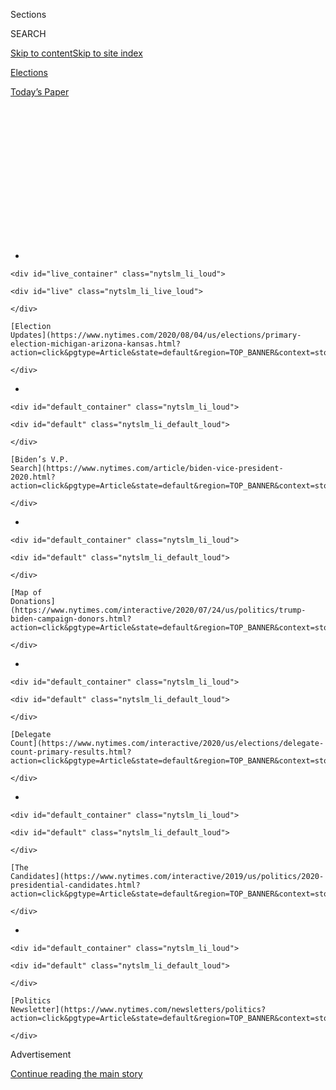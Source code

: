 <div id="app">

<div id="standalone-header">

<div class="interactive-masthead NYTAppHideMasthead css-qz70u6 e1suatyy0">

<div class="section css-ui9rw0 e1suatyy2">

<div class="css-eph4ug er09x8g0">

<div class="css-6n7j50">

</div>

<span class="css-1dv1kvn">Sections</span>

<div class="css-10488qs">

<span class="css-1dv1kvn">SEARCH</span>

</div>

[Skip to content](#site-content)[Skip to site
index](#site-index)

</div>

<div id="masthead-section-label" class="css-1wr3we4 eaxe0e00">

[Elections](https://www.nytimes.com/news-event/2020-election)

</div>

<div class="css-10698na e1huz5gh0">

</div>

</div>

<div id="masthead-bar-one" class="section hasLinks css-15hmgas e1csuq9d3">

<div class="css-uqyvli e1csuq9d0">

</div>

<div class="css-1uqjmks e1csuq9d1">

</div>

<div class="css-9e9ivx">

[](https://myaccount.nytimes.com/auth/login?response_type=cookie&client_id=vi)

</div>

<div class="css-1bvtpon e1csuq9d2">

[Today’s
Paper](https://www.nytimes.com/section/todayspaper)

</div>

</div>

</div>

<div class="css-1aor85t" style="opacity:0.000000001;z-index:-1;visibility:hidden">

<div class="css-1hqnpie">

<div class="css-epjblv">

<span class="css-17xtcya">[Elections](/news-event/2020-election)</span><span class="css-x15j1o">|</span><span class="css-fwqvlz">Joe
Biden: Who He Is and What He Stands
For</span>

</div>

<div class="css-k008qs">

<div class="css-1iwv8en">

<span class="css-18z7m18"></span>

<div>

</div>

</div>

<span class="css-1n6z4y">https://nyti.ms/2NTAZqQ</span>

<div class="css-1705lsu">

<div class="css-4xjgmj">

<div class="css-4skfbu" data-role="toolbar" data-aria-label="Social Media Share buttons, Save button, and Comments Panel with current comment count" data-testid="share-tools">

  - 
  - 
  - 
  - 
    
    <div class="css-6n7j50">
    
    </div>

  - 

</div>

</div>

</div>

</div>

</div>

</div>

<div id="NYT_TOP_BANNER_REGION" class="css-mij9hh">

<div>

<div id="styln-elections-notifications-menu" class="section interactive-content interactive-size-medium css-1xxkt5x">

<div class="css-17ih8de interactive-body">

<div class="nytslm_innerContainer" data-aria-live="polite">

<div class="nytslm_title">

</div>

  - 
    
    <div id="live_container" class="nytslm_li_loud">
    
    <div id="live" class="nytslm_li_live_loud">
    
    </div>
    
    [Election
    Updates](https://www.nytimes.com/2020/08/04/us/elections/primary-election-michigan-arizona-kansas.html?action=click&pgtype=Article&state=default&region=TOP_BANNER&context=storylines_menu)
    
    </div>

  - 
    
    <div id="default_container" class="nytslm_li_loud">
    
    <div id="default" class="nytslm_li_default_loud">
    
    </div>
    
    [Biden’s V.P.
    Search](https://www.nytimes.com/article/biden-vice-president-2020.html?action=click&pgtype=Article&state=default&region=TOP_BANNER&context=storylines_menu)
    
    </div>

  - 
    
    <div id="default_container" class="nytslm_li_loud">
    
    <div id="default" class="nytslm_li_default_loud">
    
    </div>
    
    [Map of
    Donations](https://www.nytimes.com/interactive/2020/07/24/us/politics/trump-biden-campaign-donors.html?action=click&pgtype=Article&state=default&region=TOP_BANNER&context=storylines_menu)
    
    </div>

  - 
    
    <div id="default_container" class="nytslm_li_loud">
    
    <div id="default" class="nytslm_li_default_loud">
    
    </div>
    
    [Delegate
    Count](https://www.nytimes.com/interactive/2020/us/elections/delegate-count-primary-results.html?action=click&pgtype=Article&state=default&region=TOP_BANNER&context=storylines_menu)
    
    </div>

  - 
    
    <div id="default_container" class="nytslm_li_loud">
    
    <div id="default" class="nytslm_li_default_loud">
    
    </div>
    
    [The
    Candidates](https://www.nytimes.com/interactive/2019/us/politics/2020-presidential-candidates.html?action=click&pgtype=Article&state=default&region=TOP_BANNER&context=storylines_menu)
    
    </div>

  - 
    
    <div id="default_container" class="nytslm_li_loud">
    
    <div id="default" class="nytslm_li_default_loud">
    
    </div>
    
    [Politics
    Newsletter](https://www.nytimes.com/newsletters/politics?action=click&pgtype=Article&state=default&region=TOP_BANNER&context=storylines_menu)
    
    </div>

</div>

</div>

</div>

</div>

</div>

<div id="top-wrapper" class="css-1sy8kpn">

<div id="top-slug" class="css-l9onyx">

Advertisement

</div>

[Continue reading the main
story](#after-top)

<div class="ad top-wrapper" style="text-align:center;height:100%;display:block;min-height:250px">

<div id="top" class="place-ad" data-position="top" data-size-key="top">

</div>

</div>

<div id="after-top">

</div>

</div>

</div>

<div id="site-content" data-role="main">

# Joe Biden: Who He Is and What He Stands For

<div class="css-1vegfwe interactive-byline-container">

By [<span class="css-1baulvz last-byline" itemprop="name">Katie
Glueck</span>](https://www.nytimes.com/by/katie-glueck)Updated Jul 14,
2020

</div>

<div class="css-1vegfwe interactive-translations-container">

<div class="css-1rk3c06">

[Leer en
español](https://www.nytimes.com/es/interactive/2020/espanol/estados-unidos/joe-biden-elecciones.html "Read in Spanish")

</div>

</div>

<div id="interactive-standalone-sharetools" class="css-wkcogx">

<div>

<div class="interactive-sharetools css-9z2bwm" data-role="toolbar" data-aria-label="Social Media Share buttons, Save button, and Comments Panel with current comment count" data-testid="share-tools">

  - 
  - 
  - 
  - 
    
    <div class="css-6n7j50">
    
    </div>

</div>

</div>

</div>

<div id="joe-biden" class="section interactive-standard interactive-content interactive-size-scoop css-1davkue" data-id="100000006695707">

<div class="css-17ih8de interactive-body">

<div data-prd-dropzone-below-masthead="100000006700124">

</div>

<div class="g-story g-freebird g-max-limit" data-preview-slug="2019-03-10-vi-freebird">

<div class="g-section g-candidate-top">

<div class="g-inner-wrap">

## <span class="g-kicker-text">[2020 Candidates](https://www.nytimes.com/interactive/2019/us/politics/2020-presidential-candidates.html) </span> <span class="g-party-label" style="color:#1980c3;">Presumptive Democratic Nominee </span>

<div class="g-text-wrap">

# Joe Biden

The former vice president, now the presumptive Democratic nominee, says
he can build on the Obama legacy and unite the country in a challenging
time.

</div>

</div>

<div class="g-image-wrap">

![Joe
Biden](https://static01.nyt.com/packages/flash/multimedia/ICONS/transparent.png)

</div>

</div>

<div class="g-section g-basics">

## Who is Joe Biden?

<div class="g-bullets">

77 years old

Born in Scranton, Pa.; lives in Wilmington, Del.

Six-term senator from Delaware first elected in 1972; 47th vice
president of the United States

Also sought the Democratic nomination for president in ’88 and ’08

</div>

</div>

<div class="g-section g-issues">

## Biden’s signature issues

Mr. Biden, who has served in public life for around a half-century, is
emphasizing his government experience, seeking to cast himself as a
steady, seasoned hand in a dangerous and uncertain world.

As the coronavirus crisis has unfolded, he has looked for ways to help
voters picture him as commander in chief, formulating recommendations
rooted in advice from health care and economics experts. Those
suggestions include making coronavirus tests broadly accessible, and
free. He has said there should be no out-of-pocket cost for patients to
receive an eventual vaccine, either. And he has been sharply critical of
[President
Trump](https://www.nytimes.com/interactive/2020/us/elections/donald-trump.html)’s
response to the virus, accusing him of reacting too slowly.

Mr. Biden served as vice president in the Obama administration during
the passage of the Affordable Care Act, and health care remains a top
priority for him. It’s an issue he often discusses in the context of his
family’s personal tragedies: He lost his first wife and an infant
daughter in a car accident in 1972, and in 2015, his son Beau Biden died
of brain cancer. Health care, he said [in an early television
ad](https://www.nytimes.com/2019/08/27/us/politics/joe-biden-ad-personal.html),
is “personal” to him. He supports adding a public option to the
Affordable Care Act, but opposes “Medicare for all,” the sweeping
single-payer measure advocated by some progressives in his party,
including Senator Bernie Sanders.

Mr. Biden, who served for decades in the Senate, firmly believes in the
value of bipartisanship and insists on extending overtures to
Republicans even in a moment when many in his own party don’t see
negotiating partners on the other side. As a former chairman of the
Senate Foreign Relations Committee, he also speaks passionately about
asserting and defending America’s role as a leader on the global
stage.

</div>

<div class="g-section g-questions">

## Three questions about Joe Biden

<div class="g-qa">

### **1. Would Joe Biden be the oldest president in history?**

[Yes](https://www.nytimes.com/2019/07/29/us/politics/joe-biden-age.html).
He would be the oldest president in history at his inauguration, at age
78. Mr. Trump, who is currently 73, would also be the oldest president
ever if he wins a second term.

</div>

<div class="g-qa">

### **2. Where is Joe Biden from?**

Mr. Biden was born in Scranton, Pa., in 1942, and moved to Delaware as a
child. As a politician, he has maintained close political ties to both
states, though Mr. Trump has accused Mr. Biden of having “deserted”
Pennsylvania.

“I was in third grade,” Mr. Biden [shot
back](https://www.nytimes.com/2019/05/28/us/politics/trump-biden-north-korea.html)[.](https://www.nytimes.com/2019/05/28/us/politics/trump-biden-north-korea.html)

He continues to maintain strong ties to Pennsylvania, a critical general
election battleground that Mr. Trump won in 2016, and he has based his
campaign headquarters in Philadelphia.

</div>

<div class="g-qa">

### **3. What role does the Obama era play in Joe Biden’s campaign?**

A big one. Mr. Obama did not endorse Mr. Biden until the primary race
was settled, but he and Mr. Biden [forged a close relationship in his
administration](https://www.nytimes.com/2019/08/16/us/politics/biden-obama-history.html).
Mr. Biden talks about their friendship frequently, as well as the work
they did together on issues ranging from health care to foreign policy.

Throughout the primary, some of Mr. Biden’s biggest applause at campaign
events came as he praised Mr. Obama. And many Democratic voters,
especially African-American voters, have cited his relationship with Mr.
Obama and nostalgia for that administration in explaining their current
support for Mr. Biden. Now that the primary is over, Mr. Biden is also
focused on winning the enthusiastic support of Democrats who supported
other candidates and are lukewarm toward his candidacy — and his
campaign must also think about engaging independent voters and moderate
Republicans.

</div>

</div>

<div class="g-section g-quote">

<div class="quote-bar">

</div>

### “If we give Donald Trump eight years in the White House, he will forever and fundamentally alter the character of this nation, who we are, and I cannot stand by and watch that happen.”

<div class="g-attribution">

<div class="g-image">

![](https://static01.nyt.com/newsgraphics/2019/08/01/candidate-pages/b4522271a4f73426d5de7437ff4d0aa6b616b469/biden-circle.png)

</div>

<div class="g-info">

##### Joe Biden

</div>

</div>

</div>

<div class="g-asset g-video" style="max-width: 720px">

## Video profile of Joe Biden

<div class="g-asset_inner">

<div id="scoop-video-100000006401476" class="g-scoop-vhs" data-options="{&quot;autoplay&quot;:&quot;false&quot;,&quot;ratio&quot;:&quot;16:9&quot;}">

</div>

</div>

<div class="g-source">

<span class="g-caption">April 25, 2019</span>

</div>

</div>

<div class="g-section g-coverage">

## Learn more about Biden

<div class="g-bullets">

[In one
week](https://www.nytimes.com/2020/04/15/us/politics/elizabeth-warren-endorse-biden.html?action=click&module=RelatedLinks&pgtype=Article),
Bernie Sanders, Barack Obama and Elizabeth Warren endorsed Mr. Biden.

The pandemic is [testing Mr. Biden’s patience and political
imagination](https://www.nytimes.com/2020/04/25/us/politics/joe-biden-coronavirus-quarantine.html)
as he attempts to win the presidency from his basement.

[This Supreme Court battle explains
why](https://www.nytimes.com/2019/09/07/us/politics/joe-biden-bork-supreme-court.html)
Mr. Biden firmly believes in bipartisanship.

Here’s why many working-class voters [view Mr. Biden as one of their
own](https://www.nytimes.com/2019/11/19/us/politics/joe-biden-working-class.html).

</div>

<div class="g-lastest">

### Latest coverage

<div class="g-latest g-item g-0">

[The Unconventional Convention Season: A Conversation About the 2020
Election](https://www.nytimes.com/2020/07/14/us/politics/2020-political-conventions.html)

July 14, 2020

</div>

<div class="g-latest g-item g-1">

[Biden Announces $2 Trillion Climate
Plan](https://www.nytimes.com/2020/07/14/us/politics/biden-climate-plan.html)

July 14, 2020

</div>

<div class="g-latest g-item g-2">

[Trump Continues Criticism of Movement to Defund the
Police](https://www.nytimes.com/2020/07/13/us/politics/trump-police-reform.html)

July 13, 2020

</div>

<div class="g-latest g-item g-3">

[Some Republicans Say Florida Convention Is ‘a Risk You Have to
Take’](https://www.nytimes.com/2020/07/13/us/elections/biden-vs-trump.html)

July 13,
2020

</div>

</div>

</div>

</div>

</div>

</div>

</div>

<div id="standalone-footer">

<div>

<div>

<div id="interactive-footer-wrapper">

<div class="css-i29ckm">

<div class="interactive-sharetools css-9z2bwm" data-role="toolbar" data-aria-label="Social Media Share buttons, Save button, and Comments Panel with current comment count" data-testid="share-tools">

  - 
  - 
  - 
  - 
    
    <div class="css-6n7j50">
    
    </div>

</div>

</div>

<div>

<div id="NYT_BELOW_MAIN_CONTENT_REGION">

<div>

<div id="STLYN_guide_v1_STYLN_guide_a" class="section css-l08pwh interactive-content interactive-size-medium">

<div class="css-17ih8de interactive-body">

<div class="g-story g-freebird g-max-limit" data-preview-slug="styln-scroll-guide">

</div>

<div id="g-electionguide-id" class="g-electionguide">

<div class="g-electionguide-container">

<div class="g-electionguide-wrapper">

<div class="g-electionguide-logo">

</div>

# Our 2020 Election Guide

Updated Aug. 4, 2020

  - 
    
    -----
    
    ## The Latest
    
      - Five states are holding primary elections Tuesday, with voters
        in Arizona, Kansas, Michigan, Missouri and Washington State
        choosing nominees for Congress and local offices. [Follow live
        election updates
        here.](https://www.nytimes.com/2020/08/04/us/elections/primary-election-michigan-arizona-kansas.html?action=click&pgtype=Article&state=default&region=BELOW_MAIN_CONTENT&context=storylines_guide)

  - 
    
    -----
    
    ## Biden’s V.P. Search
    
      - [Here are 13
        women](https://www.nytimes.com/article/biden-vice-president-2020.html?action=click&pgtype=Article&state=default&region=BELOW_MAIN_CONTENT&context=storylines_guide)
        who have been under consideration to be Joe Biden’s running
        mate, and why each might be chosen — and might not be.

  - 
    
    -----
    
    ## Keep Up With Our Coverage
    
      - Get an
        [email](https://www.nytimes.com/newsletters/politics?action=click&pgtype=Article&state=default&region=BELOW_MAIN_CONTENT&context=storylines_guide)
        recapping the day’s news
    
    <!-- end list -->
    
      - Download our mobile app on
        [iOS](https://apps.apple.com/us/app/nytimes/id284862083?ls=1&mat_click_id=5c79ae7455014fd1bd66b5610c05b8f2-20191112-16948&referrer=mat_click_id%3D5c79ae7455014fd1bd66b5610c05b8f2-20191112-16948%26link_click_id%3D722930677036718082)
        and
        [Android](http://a.localytics.com/android?id=com.nytimes.android&referrer=utm_source%3Dother_nyt_mobile_web%26utm_medium%3DWeb%2520page%26utm_term%3DGeneral%2520Mobile%2520Page%26utm_campaign%3DNYT%2520Mobile%2520General%2520Page)
        and turn on Breaking News and Politics alerts

</div>

</div>

</div>

</div>

</div>

</div>

</div>

</div>

<div id="bottom-wrapper" class="css-1ede5it">

<div id="bottom-slug" class="css-l9onyx">

Advertisement

</div>

[Continue reading the main
story](#after-bottom)

<div id="bottom" class="ad bottom-wrapper" style="text-align:center;height:100%;display:block;min-height:90px">

</div>

<div id="after-bottom">

</div>

</div>

## Site Index

<div>

</div>

## Site Information Navigation

  - [© <span>2020</span> <span>The New York Times
    Company</span>](https://help.nytimes.com/hc/en-us/articles/115014792127-Copyright-notice)

<!-- end list -->

  - [NYTCo](https://www.nytco.com/)
  - [Contact
    Us](https://help.nytimes.com/hc/en-us/articles/115015385887-Contact-Us)
  - [Work with us](https://www.nytco.com/careers/)
  - [Advertise](https://nytmediakit.com/)
  - [T Brand Studio](http://www.tbrandstudio.com/)
  - [Your Ad
    Choices](https://www.nytimes.com/privacy/cookie-policy#how-do-i-manage-trackers)
  - [Privacy](https://www.nytimes.com/privacy)
  - [Terms of
    Service](https://help.nytimes.com/hc/en-us/articles/115014893428-Terms-of-service)
  - [Terms of
    Sale](https://help.nytimes.com/hc/en-us/articles/115014893968-Terms-of-sale)
  - [Site
    Map](https://spiderbites.nytimes.com)
  - [Help](https://help.nytimes.com/hc/en-us)
  - [Subscriptions](https://www.nytimes.com/subscription?campaignId=37WXW)

</div>

</div>

</div>

</div>

</div>
